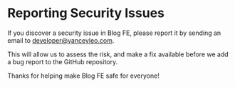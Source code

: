 # Reporting Security Issues

If you discover a security issue in Blog FE, please report it by sending an email to [developer@yanceyleo.com](mailto:developer@yanceyleo.com).

This will allow us to assess the risk, and make a fix available before we add a bug report to the GitHub repository.

Thanks for helping make Blog FE safe for everyone!
